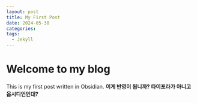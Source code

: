 ```yaml
---
layout: post
title: My First Post
date: 2024-05-30
categories: 
tags:
  - Jekyll
---
```


# Welcome to my blog

This is my first post written in Obsidian.
**이게 반영이 됩니까? 타이포라가 아니고 옵시디언인대?**